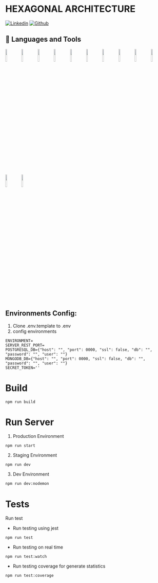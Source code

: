 # HEXAGONAL ARCHITECTURE
[![Linkedin](https://img.shields.io/badge/-LinkedIn-blue?style=flat&logo=Linkedin&logoColor=white)](https://www.linkedin.com/in/luis-alfonso-llanos-a64639206/)
[![Github](https://img.shields.io/badge/-Github-000?style=flat&logo=Github&logoColor=white)](https://github.com/luisLlanos23)
## 📌 Languages and Tools

<code><img width="10%" src="https://www.vectorlogo.zone/logos/nodejs/nodejs-ar21.svg"></code><code><img width="10%" src="https://www.vectorlogo.zone/logos/expressjs/expressjs-ar21.svg"></code><code><img width="10%" src="https://www.vectorlogo.zone/logos/javascript/javascript-ar21.svg"></code><code><img width="10%" src="https://www.vectorlogo.zone/logos/typescriptlang/typescriptlang-ar21.svg"></code><code><img width="10%" src="https://www.vectorlogo.zone/logos/mongodb/mongodb-ar21.svg"></code><code><img width="10%" src="https://www.vectorlogo.zone/logos/postgresql/postgresql-ar21.svg"></code><code><img width="10%" src="https://www.vectorlogo.zone/logos/jestjsio/jestjsio-ar21.svg"></code><code><img width="10%" src="https://www.vectorlogo.zone/logos/git-scm/git-scm-ar21.svg"></code><code><img width="10%" src="https://www.vectorlogo.zone/logos/docker/docker-ar21.svg"></code><code><img width=10% src="https://www.vectorlogo.zone/logos/kubernetes/kubernetes-ar21.svg"></code><code><img width=10% src="https://www.vectorlogo.zone/logos/terraformio/terraformio-ar21.svg"></code><code><img width=10% src="https://www.vectorlogo.zone/logos/amazon/amazon-ar21.svg"></code>

## Environments Config:
1. Clone .env.template to .env
2. config environments
```
ENVIRONMENT=
SERVER_REST_PORT=
POSTGRESQL_DB={"host": "", "port": 0000, "ssl": false, "db": "", "password": "", "user": ""}
MONGODB_DB={"host": "", "port": 0000, "ssl": false, "db": "", "password": "", "user": ""}
SECRET_TOKEN=''
```
# Build
```
npm run build
```
# Run Server
1. Production Environment
```
npm run start
```
2. Staging Environment
```
npm run dev
```
3. Dev Environment
```
npm run dev:nodemon
```
# Tests
Run test
- Run testing using jest
```
npm run test
```
- Run testing on real time
```
npm run test:watch
```
- Run testing coverage for generate statistics
```
npm run test:coverage
```

